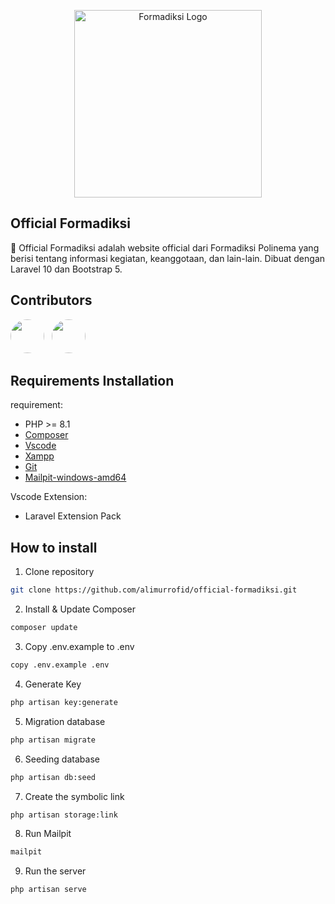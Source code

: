 <p align="center"><a href="#"><img src="./public/assets/images/logo-formadiksi.png" width="300" alt="Formadiksi Logo"></a></p>

## Official Formadiksi

🚀 Official Formadiksi adalah website official dari Formadiksi Polinema yang berisi tentang informasi kegiatan, keanggotaan, dan lain-lain. Dibuat dengan Laravel 10 dan Bootstrap 5.

## Contributors

[<img src="https://avatars.githubusercontent.com/u/112758111?v=4" width="54" height="54" style="border-radius: 50%; margin-right: 0.5rem;">](https://github.com/alimurrofid)
[<img src="https://avatars.githubusercontent.com/u/88068999?v=4" width="54" height="54" style="border-radius: 50%; margin-right: 0.5rem;">](https://github.com/zakyzuf)

## Requirements Installation

requirement:

-   PHP >= 8.1
-   [Composer](https://getcomposer.org/download/)
-   [Vscode](https://code.visualstudio.com/download)
-   [Xampp](https://www.apachefriends.org/download.html)
-   [Git](https://git-scm.com/downloads)
-   [Mailpit-windows-amd64](https://github.com/axllent/mailpit/releases/tag/v1.10.1)

Vscode Extension:

-   Laravel Extension Pack

## How to install

1. Clone repository

```sh
git clone https://github.com/alimurrofid/official-formadiksi.git
```

2. Install & Update Composer

```sh
composer update
```

3. Copy .env.example to .env

```sh
copy .env.example .env
```

4. Generate Key

```sh
php artisan key:generate
```

5. Migration database

```sh
php artisan migrate
```

6. Seeding database

```sh
php artisan db:seed
```

7. Create the symbolic link

```sh
php artisan storage:link
```

8. Run Mailpit

```sh
mailpit
```

9. Run the server

```sh
php artisan serve
```
